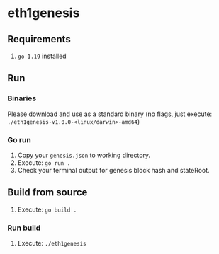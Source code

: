 # eth1genesis

## Requirements

1. `go 1.19` installed

## Run

### Binaries

Please [download](https://github.com/mxmar/eth1genesis/releases/tag/v1.0.0) and use as a standard binary (no flags, just execute: `./eth1genesis-v1.0.0-<linux/darwin>-amd64`)

### Go run
1. Copy your `genesis.json` to working directory.
2. Execute: `go run .`
3. Check your terminal output for genesis block hash and stateRoot.

## Build from source

1. Execute: `go build .`

### Run build

1. Execute: `./eth1genesis `
